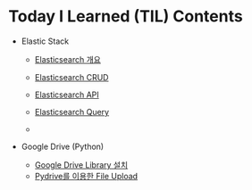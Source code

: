 # Today I Learned (TIL) Contents

- Elastic Stack
  - [Elasticsearch 개요](./Elasticstack/1.Elasticsearch_개요.md)
  - [Elasticsearch CRUD](./Elasticstack/2.Elasticsearch_CRUD.md)
  
  - [Elasticsearch API](./Elasticstack/3.Elasticsearch_API_.md)
  - [Elasticsearch Query](./Elasticstack/4.Elasticsearch_Query.md)
  - 

- Google Drive (Python)
  - [Google Drive Library 설치](./Google-Drive/1.Google_Drive_Library_설치)
  - [Pydrive를 이용한 File Upload](./Google-Drive/3.File_Upload(Pydrive))
